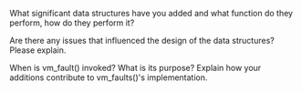 <!-- SPDX-License-Identifier: zlib-acknowledgement -->
What significant data structures have you added and what function do they perform, how do they perform it?

Are there any issues that influenced the design of the data structures? Please explain.

When is vm_fault() invoked? 
What is its purpose? 
Explain how your additions contribute to vm_faults()'s implementation.
